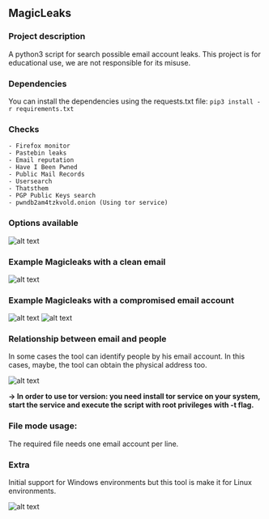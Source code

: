 ## **MagicLeaks**

### Project description
A python3 script for search possible email account leaks. This project is for educational use, we are not responsible for its misuse.

### Dependencies
You can install the dependencies using the requests.txt file:
```pip3 install -r requirements.txt```

### Checks
    - Firefox monitor
    - Pastebin leaks
    - Email reputation
    - Have I Been Pwned
    - Public Mail Records
    - Usersearch
    - Thatsthem
    - PGP Public Keys search
    - pwndb2am4tzkvold.onion (Using tor service)

### Options available
![alt text](https://raw.githubusercontent.com/magichk/magicleaks/master/images/magicleaks-menu.png "MagicLeaks - menu")

### Example Magicleaks with a clean email
![alt text](https://raw.githubusercontent.com/magichk/magicleaks/master/images/magicleaks-ok.png "MagicLeaks - OK")

### Example Magicleaks with a compromised email account
![alt text](https://raw.githubusercontent.com/magichk/magicleaks/master/images/magicleaks-bad1.png "MagicLeaks - Compromised1")
![alt text](https://raw.githubusercontent.com/magichk/magicleaks/master/images/magicleaks-bad2.png "MagicLeaks - Compromised2")

### Relationship between email and people
In some cases the tool can identify people by his email account. In this cases, maybe, the tool can obtain the physical address too.

![alt text](https://raw.githubusercontent.com/magichk/magicleaks/master/images/magicleaks-identify.png "MagicLeaks - Identify")


**-> In order to use tor version: you need install tor service on your system, start the service and execute the script with root privileges with -t flag.**

### File mode usage:
The required file needs one email account per line.

### Extra
Initial support for Windows environments but this tool is make it for Linux environments.

![alt text](https://raw.githubusercontent.com/magichk/magicleaks/master/images/windows.png "MagicLeaks - Windows")
